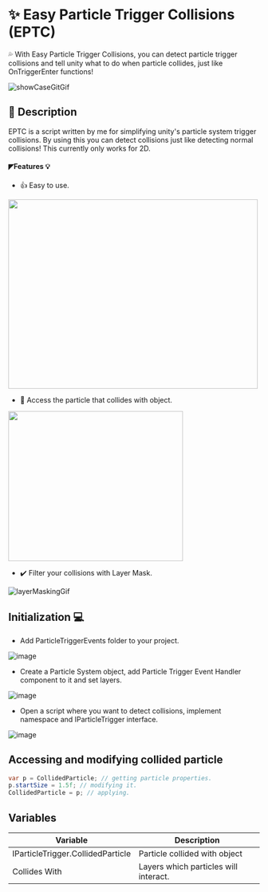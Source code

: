 # :sparkles: Easy Particle Trigger Collisions (EPTC)
:sweat_drops: With Easy Particle Trigger Collisions, you can detect particle trigger collisions and tell unity what to do when particle collides, just like OnTriggerEnter functions!

![showCaseGitGif](https://user-images.githubusercontent.com/82342866/204170755-52d1e433-0a47-467a-98b0-0a01d7c38ec4.gif)

## :scroll: Description
EPTC is a script written by me for simplifying unity's particle system trigger collisions. By using this you can detect collisions just like detecting normal collisions! This currently only works for 2D.

#### ◤Features :bulb:
+ 👍 Easy to use.

<img src="https://user-images.githubusercontent.com/82342866/204167896-795147c9-15a3-47b1-b103-907cfc4baad1.gif" width="500" height="380,83"/>

+ :stars: Access the particle that collides with object.

<img src="https://user-images.githubusercontent.com/82342866/204168428-83efa730-49bb-468c-9b9d-c2d9ee4e9e2c.gif" width="350" height="301"/>

+ ✔️ Filter your collisions with Layer Mask.

![layerMaskingGif](https://user-images.githubusercontent.com/82342866/204168922-d55390cb-8d49-4075-b5dd-7453f88b99f6.gif)

## Initialization 💻
+ Add ParticleTriggerEvents folder to your project.

![image](https://user-images.githubusercontent.com/82342866/204169164-5bb64253-2cf6-4118-8b2b-2552ec87db00.png)

+ Create a Particle System object, add Particle Trigger Event Handler component to it and set layers.

![image](https://user-images.githubusercontent.com/82342866/204169283-b83c06fd-f59b-40cd-ae49-4e2c19919c8d.png)

+ Open a script where you want to detect collisions, implement namespace and IParticleTrigger interface.

![image](https://user-images.githubusercontent.com/82342866/204169608-a4653e58-0111-4cf9-b1f9-4462af832988.png)

## Accessing and modifying collided particle
```csharp
var p = CollidedParticle; // getting particle properties.
p.startSize = 1.5f; // modifying it.
CollidedParticle = p; // applying.
```

## Variables
| Variable | Description |
| --- | --- |
| IParticleTrigger.CollidedParticle | Particle collided with object |
| Collides With | Layers which particles will interact. |
